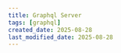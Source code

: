 ```yaml
---
title: Graphql Server
tags: [graphql]
created_date: 2025-08-28
last_modified_date: 2025-08-28
---
```

